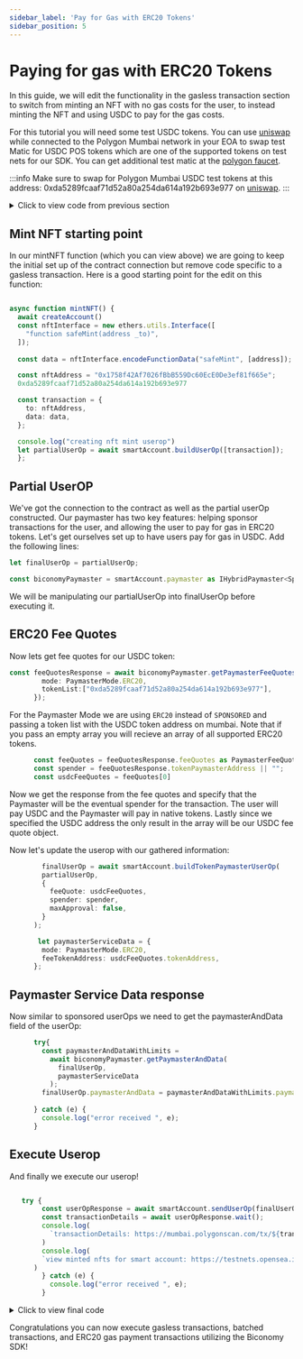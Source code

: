 ```yaml
---
sidebar_label: 'Pay for Gas with ERC20 Tokens'
sidebar_position: 5
---
```


# Paying for gas with ERC20 Tokens

In this guide, we will edit the functionality in the gasless transaction section to switch from minting an NFT with no gas costs for the user, to instead minting the NFT and using USDC to pay for the gas costs.

For this tutorial you will need some test USDC tokens. You can use [uniswap](https://app.uniswap.org/#/swap) while connected to the Polygon Mumbai network in your EOA to swap test Matic for USDC POS tokens which are one of the supported tokens on test nets for our SDK. You can get additional test matic at the [polygon faucet](https://faucet.polygon.technology/).

:::info
Make sure to swap for Polygon Mumbai USDC test tokens at this address: 0xda5289fcaaf71d52a80a254da614a192b693e977 on [uniswap](https://app.uniswap.org/#/swap).
:::

<details>
  <summary> Click to view code from previous section </summary>

```typescript

import { config } from "dotenv"
import { IBundler, Bundler } from '@biconomy/bundler'
import { BiconomySmartAccountV2, DEFAULT_ENTRYPOINT_ADDRESS } from "@biconomy/account"
import { ECDSAOwnershipValidationModule, DEFAULT_ECDSA_OWNERSHIP_MODULE } from "@biconomy/modules";
import { Wallet, providers, ethers  } from 'ethers'
import { ChainId } from "@biconomy/core-types"
import { 
  IPaymaster, 
  BiconomyPaymaster,  
  IHybridPaymaster,
  PaymasterMode,
  SponsorUserOperationDto, 
} from '@biconomy/paymaster'

config()



const bundler: IBundler = new Bundler({
  bundlerUrl: 'https://bundler.biconomy.io/api/v2/80001/nJPK7B3ru.dd7f7861-190d-41bd-af80-6877f74b8f44',    
  chainId: ChainId.POLYGON_MUMBAI,
  entryPointAddress: DEFAULT_ENTRYPOINT_ADDRESS,
})

console.log({ep: DEFAULT_ENTRYPOINT_ADDRESS })

const paymaster: IPaymaster = new BiconomyPaymaster({
  paymasterUrl: 'https://paymaster.biconomy.io/api/v1/80001/Tpk8nuCUd.70bd3a7f-a368-4e5a-af14-80c7f1fcda1a' 
})

const provider = new providers.JsonRpcProvider("https://rpc.ankr.com/polygon_mumbai")
const wallet = new Wallet(process.env.PRIVATE_KEY || "", provider);

const module = new ECDSAOwnershipValidationModule({
  signer: wallet,
  moduleAddress: DEFAULT_ECDSA_OWNERSHIP_MODULE
})

const biconomySmartAccountConfig = {
    signer: wallet,
    chainId: ChainId.POLYGON_MUMBAI,
    bundler: bundler,
    paymaster: paymaster, 
    entryPointAddress: DEFAULT_ENTRYPOINT_ADDRESS,
    defaultValidationModule: module,
    activeValidationModule: module
}

let smartAccount: BiconomySmartAccountV2
let address: string

async function createAccount() {
  console.log("creating address")
  let biconomySmartAccount = new BiconomySmartAccountV2(biconomySmartAccountConfig)
  biconomySmartAccount =  await biconomySmartAccount.init()
  address = await biconomySmartAccount.getSmartAccountAddress()
  smartAccount = biconomySmartAccount;
  return biconomySmartAccount;
}

async function mintNFT() {
  await createAccount()
  const nftInterface = new ethers.utils.Interface([
    "function safeMint(address _to)",
  ]);
  
  const data = nftInterface.encodeFunctionData("safeMint", [address]);

  const nftAddress = "0x1758f42Af7026fBbB559Dc60EcE0De3ef81f665e";

  const transaction = {
    to: nftAddress,
    data: data,
  };

  console.log("creating nft mint userop")
  let partialUserOp = await smartAccount.buildUserOp([transaction]);

  const biconomyPaymaster =
  smartAccount.paymaster as IHybridPaymaster<SponsorUserOperationDto>;

  let paymasterServiceData: SponsorUserOperationDto = {
      mode: PaymasterMode.SPONSORED,
  };
  console.log("getting paymaster and data")
  try {
  const paymasterAndDataResponse =
    await biconomyPaymaster.getPaymasterAndData(
      partialUserOp,
      paymasterServiceData
    );
    partialUserOp.paymasterAndData = paymasterAndDataResponse.paymasterAndData;
  } catch (e) {
  console.log("error received ", e);
  }
  console.log("sending userop")
  try {
    const userOpResponse = await smartAccount.sendUserOp(partialUserOp);
    const transactionDetails = await userOpResponse.wait();
    console.log(
        `transactionDetails: https://mumbai.polygonscan.com/tx/${transactionDetails.receipt.transactionHash}`
      )
    console.log(
      `view minted nfts for smart account: https://testnets.opensea.io/${address}`
    )
    } catch (e) {
      console.log("error received ", e);
    }
  };

  mintNFT();

```



</details>

## Mint NFT starting point

In our mintNFT function (which you can view above) we are going to keep the initial set up of the contract connection but remove code specific to a gasless transaction. Here is a good starting point for the edit on this function:

```typescript

async function mintNFT() {
  await createAccount()
  const nftInterface = new ethers.utils.Interface([
    "function safeMint(address _to)",
  ]);
  
  const data = nftInterface.encodeFunctionData("safeMint", [address]);

  const nftAddress = "0x1758f42Af7026fBbB559Dc60EcE0De3ef81f665e";
  0xda5289fcaaf71d52a80a254da614a192b693e977

  const transaction = {
    to: nftAddress,
    data: data,
  };

  console.log("creating nft mint userop")
  let partialUserOp = await smartAccount.buildUserOp([transaction]);
  };

```
## Partial UserOP

We've got the connection to the contract as well as the partial userOp constructed. Our paymaster has two key features: helping sponsor transactions for the user, and allowing the user to pay for gas in ERC20 tokens. Let's get ourselves set up to have users pay for gas in USDC. Add the following lines: 

```typescript
let finalUserOp = partialUserOp;

const biconomyPaymaster = smartAccount.paymaster as IHybridPaymaster<SponsorUserOperationDto>;

```
We will be manipulating our partialUserOp into finalUserOp before executing it. 

## ERC20 Fee Quotes

Now lets get fee quotes for our USDC token: 

```typescript
const feeQuotesResponse = await biconomyPaymaster.getPaymasterFeeQuotesOrData(partialUserOp, {
        mode: PaymasterMode.ERC20,
        tokenList:["0xda5289fcaaf71d52a80a254da614a192b693e977"],
      });
```

For the Paymaster Mode we are using `ERC20` instead of `SPONSORED` and passing a token list with the USDC token address on mumbai. Note that if you pass an empty array you will recieve an array of all supported ERC20 tokens. 

```typescript
      const feeQuotes = feeQuotesResponse.feeQuotes as PaymasterFeeQuote[];
      const spender = feeQuotesResponse.tokenPaymasterAddress || "";
      const usdcFeeQuotes = feeQuotes[0]
```

Now we get the response from the fee quotes and specify that the Paymaster will be the eventual spender for the transaction. The user will pay USDC and the Paymaster will pay in native tokens. Lastly since we specified the USDC address the only result in the array will be our USDC fee quote object. 

Now let's update the userop with our gathered information:

```typescript
        finalUserOp = await smartAccount.buildTokenPaymasterUserOp(
        partialUserOp,
        {
          feeQuote: usdcFeeQuotes,
          spender: spender,
          maxApproval: false,
        }
      );

       let paymasterServiceData = {
        mode: PaymasterMode.ERC20,
        feeTokenAddress: usdcFeeQuotes.tokenAddress,
      };
```
## Paymaster Service Data response

Now similar to sponsored userOps we need to get the paymasterAndData field of the userOp: 

```typescript
      try{
        const paymasterAndDataWithLimits =
          await biconomyPaymaster.getPaymasterAndData(
            finalUserOp,
            paymasterServiceData
          );
        finalUserOp.paymasterAndData = paymasterAndDataWithLimits.paymasterAndData;
    
      } catch (e) {
        console.log("error received ", e);
      }
```
## Execute Userop

And finally we execute our userop!

```typescript

   try {
        const userOpResponse = await smartAccount.sendUserOp(finalUserOp);
        const transactionDetails = await userOpResponse.wait();
        console.log(
          `transactionDetails: https://mumbai.polygonscan.com/tx/${transactionDetails.logs[0].transactionHash}`
        )
        console.log(
        `view minted nfts for smart account: https://testnets.opensea.io/${address}`
      )
        } catch (e) {
          console.log("error received ", e);
        }

```

<details>
  <summary> Click to view final code </summary>

```typescript

import { config } from "dotenv"
import { IBundler, Bundler } from '@biconomy/bundler'
import { BiconomySmartAccountV2, DEFAULT_ENTRYPOINT_ADDRESS } from "@biconomy/account"
import { ECDSAOwnershipValidationModule, DEFAULT_ECDSA_OWNERSHIP_MODULE } from "@biconomy/modules";
import { Wallet, providers, ethers  } from 'ethers'
import { ChainId } from "@biconomy/core-types"
import { 
  IPaymaster, 
  BiconomyPaymaster,  
  IHybridPaymaster,
  PaymasterMode,
  SponsorUserOperationDto, 
  PaymasterFeeQuote
} from '@biconomy/paymaster'

config()



const bundler: IBundler = new Bundler({
  bundlerUrl: 'https://bundler.biconomy.io/api/v2/80001/nJPK7B3ru.dd7f7861-190d-41bd-af80-6877f74b8f44',    
  chainId: ChainId.POLYGON_MUMBAI,
  entryPointAddress: DEFAULT_ENTRYPOINT_ADDRESS,
})

console.log({ ep: DEFAULT_ENTRYPOINT_ADDRESS})

const paymaster: IPaymaster = new BiconomyPaymaster({
  paymasterUrl: 'https://paymaster.biconomy.io/api/v1/80001/Tpk8nuCUd.70bd3a7f-a368-4e5a-af14-80c7f1fcda1a' 
})

const provider = new providers.JsonRpcProvider("https://rpc.ankr.com/polygon_mumbai")
const wallet = new Wallet(process.env.PRIVATE_KEY || "", provider);

const module = new ECDSAOwnershipValidationModule({
  signer: wallet,
  moduleAddress: DEFAULT_ECDSA_OWNERSHIP_MODULE
})

const biconomySmartAccountConfig = {
    signer: wallet,
    chainId: ChainId.POLYGON_MUMBAI,
    bundler: bundler,
    paymaster: paymaster, 
    entryPointAddress: DEFAULT_ENTRYPOINT_ADDRESS,
    defaultValidationModule: module,
    activeValidationModule: module
}

let smartAccount: BiconomySmartAccountV2
let address: string

async function createAccount() {
  let biconomySmartAccount = new BiconomySmartAccountV2(biconomySmartAccountConfig)
  biconomySmartAccount =  await biconomySmartAccount.init()
  address = await biconomySmartAccount.getSmartAccountAddress()
  console.log(address)
  smartAccount = biconomySmartAccount;
  return biconomySmartAccount;
}

async function mintNFT() {
  await createAccount()
  const nftInterface = new ethers.utils.Interface([
    "function safeMint(address _to)",
  ]);
  
  const data = nftInterface.encodeFunctionData("safeMint", [address]);

  const nftAddress = "0x1758f42Af7026fBbB559Dc60EcE0De3ef81f665e";

  const transaction = {
    to: nftAddress,
    data: data,
  };

  console.log("creating nft mint userop")
  let partialUserOp = await smartAccount.buildUserOp([transaction]);

  let finalUserOp = partialUserOp;

    const biconomyPaymaster =
    smartAccount.paymaster as IHybridPaymaster<SponsorUserOperationDto>;

  const feeQuotesResponse = await biconomyPaymaster.getPaymasterFeeQuotesOrData(partialUserOp, {
        mode: PaymasterMode.ERC20,
        tokenList:["0xda5289fcaaf71d52a80a254da614a192b693e977"],
      });

      const feeQuotes = feeQuotesResponse.feeQuotes as PaymasterFeeQuote[];
      const spender = feeQuotesResponse.tokenPaymasterAddress || "";
      const usdcFeeQuotes = feeQuotes[0]

      finalUserOp = await smartAccount.buildTokenPaymasterUserOp(
        partialUserOp,
        {
          feeQuote: usdcFeeQuotes,
          spender: spender,
          maxApproval: false,
        }
      );

      let paymasterServiceData = {
        mode: PaymasterMode.ERC20,
        feeTokenAddress: usdcFeeQuotes.tokenAddress,
      };

      try{
        const paymasterAndDataWithLimits =
          await biconomyPaymaster.getPaymasterAndData(
            finalUserOp,
            paymasterServiceData
          );
        finalUserOp.paymasterAndData = paymasterAndDataWithLimits.paymasterAndData;
    
      } catch (e) {
        console.log("error received ", e);
      }

      try {
        const userOpResponse = await smartAccount.sendUserOp(finalUserOp);
        const transactionDetails = await userOpResponse.wait();
        console.log(
          `transactionDetails: https://mumbai.polygonscan.com/tx/${transactionDetails.logs[0].transactionHash}`
        )
        console.log(
        `view minted nfts for smart account: https://testnets.opensea.io/${address}`
      )
        } catch (e) {
          console.log("error received ", e);
        }
  };

  mintNFT();


```



</details>

Congratulations you can now execute gasless transactions, batched transactions, and ERC20 gas payment transactions utilizing the Biconomy SDK!